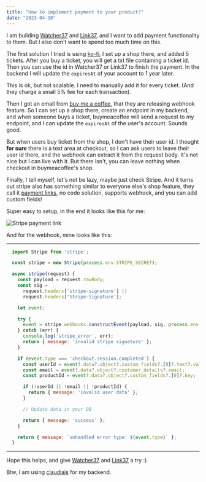 ```yaml
---
title: "How to implement payment to your product?"
date: "2023-04-10"
---
```


I am building [Watcher37](https://watcher37.peng.kiwi/) and [Link37](https://link37.peng.kiwi/), and I want to add payment functionality to them. But I also don't want to spend too much time on this.

The first solution I tried is using [ko-fi](https://ko-fi.com/), I set up a shop there, and added 5 tickets. After you buy a ticket, you will get a txt file containing a ticket id. Then you can use the id in Watcher37 or Link37 to finish the payment. In the backend I will update the `expiresAt` of your account to 1 year later.

This is ok, but not scalable. I need to manually add it for every ticket. (And they charge a small 5% fee for each transaction).

Then I got an email from [buy me a coffee](https://www.buymeacoffee.com/), that they are releasing webhook feature. So I can set up a shop there, create an endpoint in my backend, and when someone buys a ticket, buymeacoffee will send a request to my endpoint, and I can update the `expiresAt` of the user's account. Sounds good.

But when users buy ticket from the shop, I don't have their user id. I thought **for sure** there is a text area at checkout, so I can ask users to leave their user id there, and the webhook can extract it from the request body. It's not nice but I can live with it. But there isn't, you can leave nothing when checkout in buymeacoffee's shop.

Finally, I tell myself, let's not be lazy, maybe just check Stripe. And it turns out stripe also has something similar to everyone else's shop feature, they call it [payment links](https://stripe.com/docs/payment-links), no code solution, supports webhook, and you can add custom fields!

Super easy to setup, in the end it looks like this for me:

![Stripe payment link](/images/blog/how-to-implement-payment-to-your-product-1.png)

And for the webhook, mine looks like this:

---
```js
  import Stripe from 'stripe';

  const stripe = new Stripe(process.env.STRIPE_SECRET);

  async stripe(request) {
    const payload = request.rawBody;
    const sig =
      request.headers['stripe-signature'] ||
      request.headers['Stripe-Signature'];

    let event;

    try {
      event = stripe.webhooks.constructEvent(payload, sig, process.env.STRIPE_WEBHOOK_SECRET);
    } catch (err) {
      console.log('stripe_error', err);
      return { message: 'invalid stripe signature' };
    }

    if (event.type === 'checkout.session.completed') {
      const userId = event?.data?.object?.custom_fields?.[0]?.text?.value;
      const email = event?.data?.object?.customer_details?.email;
      const productId = event?.data?.object?.custom_fields?.[0]?.key;

      if (!userId || !email || !productId) {
        return { message: 'invalid user data' };
      }

      // Update data in your DB

      return { message: 'success' };
    }

    return { message: `unhandled error type: ${event.type}` };
  }

```
---

Hope this helps, and give [Watcher37](https://watcher37.peng.kiwi/) and [Link37](https://link37.peng.kiwi/) a try :)

Btw, I am using [claudiajs](https://www.claudiajs.com/) for my backend.